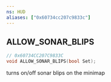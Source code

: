 ```yaml
---
ns: HUD
aliases: ["0x60734cc207c9833c"]
---
```

## ALLOW_SONAR_BLIPS

```c
// 0x60734CC207C9833C
void ALLOW_SONAR_BLIPS(bool Set);
```

turns on/off sonar blips on the minimap

